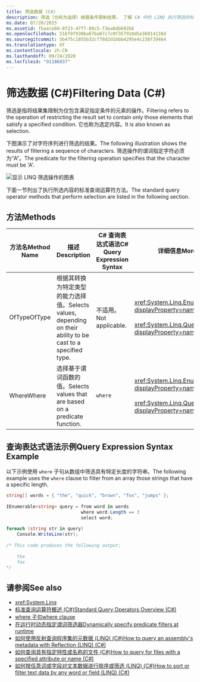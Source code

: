 ```yaml
---
title: 筛选数据 (C#)
description: 筛选（也称为选择）根据条件限制结果。 了解 C# 中的 LINQ 执行筛选的标准查询运算符方法。
ms.date: 07/20/2015
ms.assetid: fbaece0d-0f23-47f7-89c5-f3ea8db692b6
ms.openlocfilehash: 51bf9f930ba67ba07c7c0f357910d5e36014138d
ms.sourcegitcommit: 5b475c1855b32cf78d2d1bbb4295e4c236f39464
ms.translationtype: HT
ms.contentlocale: zh-CN
ms.lasthandoff: 09/24/2020
ms.locfileid: "91186037"
---
```

# <a name="filtering-data-c"></a><span data-ttu-id="4144e-104">筛选数据 (C#)</span><span class="sxs-lookup"><span data-stu-id="4144e-104">Filtering Data (C#)</span></span>

<span data-ttu-id="4144e-105">筛选是指将结果集限制为仅包含满足指定条件的元素的操作。</span><span class="sxs-lookup"><span data-stu-id="4144e-105">Filtering refers to the operation of restricting the result set to contain only those elements that satisfy a specified condition.</span></span> <span data-ttu-id="4144e-106">它也称为选定内容。</span><span class="sxs-lookup"><span data-stu-id="4144e-106">It is also known as selection.</span></span>  
  
 <span data-ttu-id="4144e-107">下图演示了对字符序列进行筛选的结果。</span><span class="sxs-lookup"><span data-stu-id="4144e-107">The following illustration shows the results of filtering a sequence of characters.</span></span> <span data-ttu-id="4144e-108">筛选操作的谓词指定字符必须为“A”。</span><span class="sxs-lookup"><span data-stu-id="4144e-108">The predicate for the filtering operation specifies that the character must be 'A'.</span></span>  
  
 ![显示 LINQ 筛选操作的图表](./media/filtering-data/linq-filter-operation.png)  
  
 <span data-ttu-id="4144e-110">下面一节列出了执行所选内容的标准查询运算符方法。</span><span class="sxs-lookup"><span data-stu-id="4144e-110">The standard query operator methods that perform selection are listed in the following section.</span></span>  
  
## <a name="methods"></a><span data-ttu-id="4144e-111">方法</span><span class="sxs-lookup"><span data-stu-id="4144e-111">Methods</span></span>  
  
|<span data-ttu-id="4144e-112">方法名</span><span class="sxs-lookup"><span data-stu-id="4144e-112">Method Name</span></span>|<span data-ttu-id="4144e-113">描述</span><span class="sxs-lookup"><span data-stu-id="4144e-113">Description</span></span>|<span data-ttu-id="4144e-114">C# 查询表达式语法</span><span class="sxs-lookup"><span data-stu-id="4144e-114">C# Query Expression Syntax</span></span>|<span data-ttu-id="4144e-115">详细信息</span><span class="sxs-lookup"><span data-stu-id="4144e-115">More Information</span></span>|  
|-----------------|-----------------|---------------------------------|----------------------|  
|<span data-ttu-id="4144e-116">OfType</span><span class="sxs-lookup"><span data-stu-id="4144e-116">OfType</span></span>|<span data-ttu-id="4144e-117">根据其转换为特定类型的能力选择值。</span><span class="sxs-lookup"><span data-stu-id="4144e-117">Selects values, depending on their ability to be cast to a specified type.</span></span>|<span data-ttu-id="4144e-118">不适用。</span><span class="sxs-lookup"><span data-stu-id="4144e-118">Not applicable.</span></span>|<xref:System.Linq.Enumerable.OfType%2A?displayProperty=nameWithType><br /><br /> <xref:System.Linq.Queryable.OfType%2A?displayProperty=nameWithType>|  
|<span data-ttu-id="4144e-119">Where</span><span class="sxs-lookup"><span data-stu-id="4144e-119">Where</span></span>|<span data-ttu-id="4144e-120">选择基于谓词函数的值。</span><span class="sxs-lookup"><span data-stu-id="4144e-120">Selects values that are based on a predicate function.</span></span>|`where`|<xref:System.Linq.Enumerable.Where%2A?displayProperty=nameWithType><br /><br /> <xref:System.Linq.Queryable.Where%2A?displayProperty=nameWithType>|  
  
## <a name="query-expression-syntax-example"></a><span data-ttu-id="4144e-121">查询表达式语法示例</span><span class="sxs-lookup"><span data-stu-id="4144e-121">Query Expression Syntax Example</span></span>  

 <span data-ttu-id="4144e-122">以下示例使用 `where` 子句从数组中筛选具有特定长度的字符串。</span><span class="sxs-lookup"><span data-stu-id="4144e-122">The following example uses the `where` clause to filter from an array those strings that have a specific length.</span></span>  
  
```csharp  
string[] words = { "the", "quick", "brown", "fox", "jumps" };  
  
IEnumerable<string> query = from word in words  
                            where word.Length == 3  
                            select word;  
  
foreach (string str in query)  
    Console.WriteLine(str);  
  
/* This code produces the following output:  
  
    the  
    fox  
*/  
```  
  
## <a name="see-also"></a><span data-ttu-id="4144e-123">请参阅</span><span class="sxs-lookup"><span data-stu-id="4144e-123">See also</span></span>

- <xref:System.Linq>
- [<span data-ttu-id="4144e-124">标准查询运算符概述 (C#)</span><span class="sxs-lookup"><span data-stu-id="4144e-124">Standard Query Operators Overview (C#)</span></span>](./standard-query-operators-overview.md)
- [<span data-ttu-id="4144e-125">where 子句</span><span class="sxs-lookup"><span data-stu-id="4144e-125">where clause</span></span>](../../../language-reference/keywords/where-clause.md)
- [<span data-ttu-id="4144e-126">在运行时动态指定谓词筛选器</span><span class="sxs-lookup"><span data-stu-id="4144e-126">Dynamically specify predicate filters at runtime</span></span>](../../../linq/dynamically-specify-predicate-filters-at-runtime.md)
- [<span data-ttu-id="4144e-127">如何使用反射查询程序集的元数据 (LINQ) (C#)</span><span class="sxs-lookup"><span data-stu-id="4144e-127">How to query an assembly's metadata with Reflection (LINQ) (C#)</span></span>](./how-to-query-an-assembly-s-metadata-with-reflection-linq.md)
- [<span data-ttu-id="4144e-128">如何查询具有指定特性或名称的文件 (C#)</span><span class="sxs-lookup"><span data-stu-id="4144e-128">How to query for files with a specified attribute or name (C#)</span></span>](./how-to-query-for-files-with-a-specified-attribute-or-name.md)
- [<span data-ttu-id="4144e-129">如何按任意词或字段对文本数据进行排序或筛选 (LINQ) (C#)</span><span class="sxs-lookup"><span data-stu-id="4144e-129">How to sort or filter text data by any word or field (LINQ) (C#)</span></span>](./how-to-sort-or-filter-text-data-by-any-word-or-field-linq.md)

